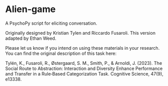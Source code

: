 # Alien-game
A PsychoPy script for eliciting conversation.

 Originally designed by Kristian Tylen and Riccardo Fusaroli. This version adapted by Ethan Weed.

 Please let us know if you intend on using these materials in your research. You can find the original description of this task here:
 
Tylén, K., Fusaroli, R., Østergaard, S. M., Smith, P., & Arnoldi, J. (2023). The Social Route to Abstraction: Interaction and Diversity Enhance Performance and Transfer in a Rule‐Based Categorization Task. Cognitive Science, 47(9), e13338.
